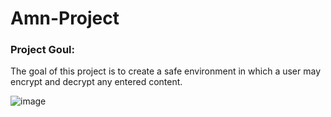 # Amn-Project
### Project Goul:
The goal of this project is to create a safe environment in which a user may encrypt and decrypt any entered content.

![image](https://blogvaronis2.wpengine.com/wp-content/uploads/2019/12/pgp-encryption-hero.png)
